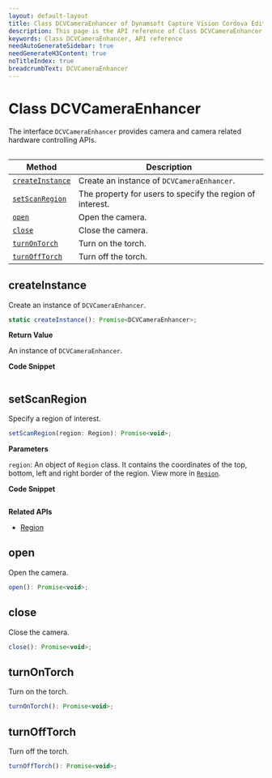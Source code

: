 ```yaml
---
layout: default-layout
title: Class DCVCameraEnhancer of Dynamsoft Capture Vision Cordova Edition
description: This page is the API reference of Class DCVCameraEnhancer
keywords: Class DCVCameraEnhancer, API reference
needAutoGenerateSidebar: true
needGenerateH3Content: true
noTitleIndex: true
breadcrumbText: DCVCameraEnhancer
---
```


# Class DCVCameraEnhancer

The interface `DCVCameraEnhancer` provides camera and camera related hardware controlling APIs.

```js
```

| Method | Description |
| ------ | ----------- |
| [`createInstance`](#createinstance) | Create an instance of `DCVCameraEnhancer`. |
| [`setScanRegion`](#scanregion) | The property for users to specify the region of interest. |
| [`open`](#open) | Open the camera. |
| [`close`](#close) | Close the camera. |
| [`turnOnTorch`](#turnontorch) | Turn on the torch. |
| [`turnOffTorch`](#turnofftorch) | Turn off the torch. |

## createInstance

Create an instance of `DCVCameraEnhancer`.

```js
static createInstance(): Promise<DCVCameraEnhancer>;
```

**Return Value**

An instance of `DCVCameraEnhancer`.

**Code Snippet**

```js
```

## setScanRegion

Specify a region of interest.

```js
setScanRegion(region: Region): Promise<void>;
```

**Parameters**

`region`: An object of `Region` class. It contains the coordinates of the top, bottom, left and right border of the region. View more in [`Region`](class-region.md).

**Code Snippet**

```js
```

**Related APIs**

- [Region](class-region.md)

## open

Open the camera.

```js
open(): Promise<void>;
```

## close

Close the camera.

```js
close(): Promise<void>;
```

## turnOnTorch

Turn on the torch.

```js
turnOnTorch(): Promise<void>;
```

## turnOffTorch

Turn off the torch.

```js
turnOffTorch(): Promise<void>;
```
